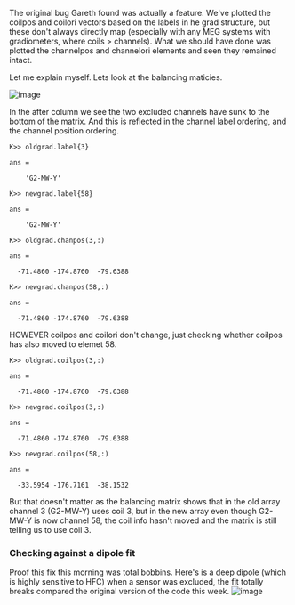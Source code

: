 The original bug Gareth found was actually a feature. We've plotted the coilpos and coilori vectors based on the labels in he grad structure, but these don't always directly map (especially with any MEG systems with gradiometers, where coils > channels). What we should have done was plotted the channelpos and channelori elements and seen they remained intact.

Let me explain myself. Lets look at the balancing maticies. 

![image](https://user-images.githubusercontent.com/3579812/191491233-6d923c29-f35b-4f03-9bfd-da2503c3528f.png)

In the after column we see the two excluded channels have sunk to the bottom of the matrix. And this is reflected in the channel label ordering, and the channel position ordering.

```
K>> oldgrad.label{3}

ans =

    'G2-MW-Y'

K>> newgrad.label{58}

ans =

    'G2-MW-Y'

K>> oldgrad.chanpos(3,:)

ans =

  -71.4860 -174.8760  -79.6388

K>> newgrad.chanpos(58,:)

ans =

  -71.4860 -174.8760  -79.6388

```

HOWEVER coilpos and coilori don't change, just checking whether coilpos has also moved to elemet 58.

```
K>> oldgrad.coilpos(3,:)

ans =

  -71.4860 -174.8760  -79.6388

K>> newgrad.coilpos(3,:)

ans =

  -71.4860 -174.8760  -79.6388

K>> newgrad.coilpos(58,:)

ans =

  -33.5954 -176.7161  -38.1532

```

But that doesn't matter as the balancing matrix shows that in the old array channel 3 (G2-MW-Y) uses coil 3, but in the new array even though G2-MW-Y is now channel 58, the coil info hasn't moved and the matrix is still telling us to use coil 3.


### Checking against a dipole fit

Proof this fix this morning was total bobbins. Here's is a deep dipole (which is highly sensitive to HFC) when a sensor was excluded, the fit totally breaks compared the original version of the code this week.
![image](https://user-images.githubusercontent.com/3579812/191507700-8c95cc26-1f6a-4391-90f0-96291736571b.png)